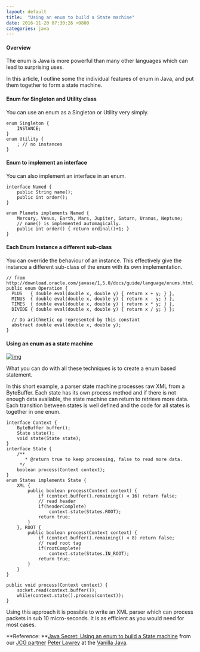 ```yaml
---
layout: default
title:  "Using an enum to build a State machine"
date: 2016-11-20 07:30:26 +0800
categories: java
---
```

#### Overview

The enum is Java is more powerful than many other languages which can lead to surprising uses.

In this article, I outline some the individual features of enum in Java, and put them together to form a state machine.

#### Enum for Singleton and Utility class

You can use an enum as a Singleton or Utility very simply.

```
enum Singleton {
    INSTANCE;
}
enum Utility {
    ; // no instances
}
```
<!--description-->

#### Enum to implement an interface

You can also implement an interface in an enum.

```
interface Named {
    public String name();
    public int order();
}

enum Planets implements Named {
    Mercury, Venus, Earth, Mars, Jupiter, Saturn, Uranus, Neptune;
    // name() is implemented automagically.
    public int order() { return ordinal()+1; }
}

```

#### Each Enum Instance a different sub-class

You can override the behaviour of an instance. This effectively give the instance a different sub-class of the enum with its own implementation.

```
// from http://download.oracle.com/javase/1,5.0/docs/guide/language/enums.html
public enum Operation {
  PLUS   { double eval(double x, double y) { return x + y; } },
  MINUS  { double eval(double x, double y) { return x - y; } },
  TIMES  { double eval(double x, double y) { return x * y; } },
  DIVIDE { double eval(double x, double y) { return x / y; } };

  // Do arithmetic op represented by this constant
  abstract double eval(double x, double y);
}

```

#### Using an enum as a state machine

[![img](http://t2.gstatic.com/images?q=tbn:ANd9GcQuPJJYVwYKMdS-oKpV0eumb8e3B140f1flSOnxQeeD37nxuIDu)](http://t2.gstatic.com/images?q=tbn:ANd9GcQuPJJYVwYKMdS-oKpV0eumb8e3B140f1flSOnxQeeD37nxuIDu)

What you can do with all these techniques is to create a enum based statement.

In this short example, a parser state machine processes raw XML from a ByteBuffer. Each state has its own process method and if there is not enough data available, the state machine can return to retrieve more data. Each transition between states is well defined and the code for all states is together in one enum.

```
interface Context {
    ByteBuffer buffer();
    State state();
    void state(State state);
}
interface State {
    /**
       * @return true to keep processing, false to read more data.
     */
    boolean process(Context context);
}
enum States implements State {
    XML {
        public boolean process(Context context) {
            if (context.buffer().remaining() < 16) return false;
            // read header
            if(headerComplete)
                context.state(States.ROOT);
            return true;
        }
    }, ROOT {
        public boolean process(Context context) {
            if (context.buffer().remaining() < 8) return false;
            // read root tag
            if(rootComplete)
                context.state(States.IN_ROOT);
            return true;
        }
    }
}

public void process(Context context) {
    socket.read(context.buffer());
    while(context.state().process(context));
}
```

Using this approach it is possible to write an XML parser which can process packets in sub 10 micro-seconds. It is as efficient as you would need for most cases.

**Reference: **[Java Secret: Using an enum to build a State machine](http://vanillajava.blogspot.com/2011/06/java-secret-using-enum-as-state-machine.html) from our [JCG partner](http://www.javacodegeeks.com/p/jcg.html) [Peter Lawrey](http://www.blogger.com/profile/17982030676088168612) at the [Vanilla Java](http://vanillajava.blogspot.com/).
